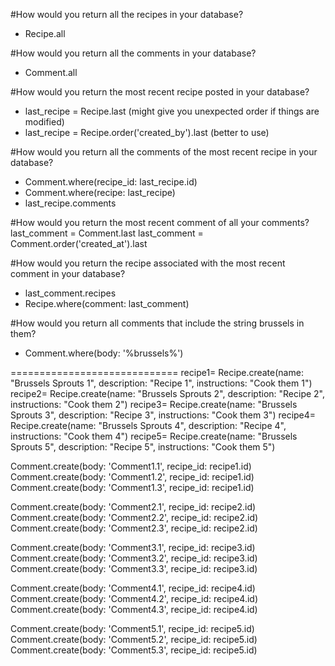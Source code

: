 #How would you return all the recipes in your database?
  * Recipe.all

#How would you return all the comments in your database?
  * Comment.all

#How would you return the most recent recipe posted in your database?
  * last_recipe = Recipe.last (might give you unexpected order if things are modified)
  * last_recipe = Recipe.order('created_by').last (better to use)


#How would you return all the comments of the most recent recipe in your database?
  * Comment.where(recipe_id: last_recipe.id)
  * Comment.where(recipe: last_recipe)
  * last_recipe.comments

#How would you return the most recent comment of all your comments?
  last_comment = Comment.last
  last_comment = Comment.order('created_at').last

#How would you return the recipe associated with the most recent comment in your database?
  * last_comment.recipes
  * Recipe.where(comment: last_comment)


#How would you return all comments that include the string brussels in them?
  * Comment.where(body: '%brussels%')




=============================
recipe1= Recipe.create(name: "Brussels Sprouts 1", description: "Recipe 1", instructions: "Cook them 1")
recipe2= Recipe.create(name: "Brussels Sprouts 2", description: "Recipe 2", instructions: "Cook them 2")
recipe3= Recipe.create(name: "Brussels Sprouts 3", description: "Recipe 3", instructions: "Cook them 3")
recipe4= Recipe.create(name: "Brussels Sprouts 4", description: "Recipe 4", instructions: "Cook them 4")
recipe5= Recipe.create(name: "Brussels Sprouts 5", description: "Recipe 5", instructions: "Cook them 5")


Comment.create(body: 'Comment1.1', recipe_id: recipe1.id)
Comment.create(body: 'Comment1.2', recipe_id: recipe1.id)
Comment.create(body: 'Comment1.3', recipe_id: recipe1.id)

Comment.create(body: 'Comment2.1', recipe_id: recipe2.id)
Comment.create(body: 'Comment2.2', recipe_id: recipe2.id)
Comment.create(body: 'Comment2.3', recipe_id: recipe2.id)

Comment.create(body: 'Comment3.1', recipe_id: recipe3.id)
Comment.create(body: 'Comment3.2', recipe_id: recipe3.id)
Comment.create(body: 'Comment3.3', recipe_id: recipe3.id)

Comment.create(body: 'Comment4.1', recipe_id: recipe4.id)
Comment.create(body: 'Comment4.2', recipe_id: recipe4.id)
Comment.create(body: 'Comment4.3', recipe_id: recipe4.id)

Comment.create(body: 'Comment5.1', recipe_id: recipe5.id)
Comment.create(body: 'Comment5.2', recipe_id: recipe5.id)
Comment.create(body: 'Comment5.3', recipe_id: recipe5.id)
